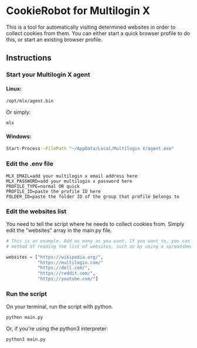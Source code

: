 # CookieRobot for Multilogin X

This is a tool for automatically visiting determined websites in order to collect cookies from them. You can either start a quick browser profile to do this, or start an existing browser profile.

## Instructions

### Start your Multilogin X agent

#### Linux:
```bash
/opt/mlx/agent.bin
```
Or simply:
```bash
mlx
```

#### Windows:

```bash
Start-Process -FilePath "~/AppData/Local/Multilogin X/agent.exe"
```
### Edit the .env file

```env
MLX_EMAIL=add your multilogin x email address here
MLX_PASSWORD=add your multilogin x password here
PROFILE_TYPE=normal OR quick
PROFILE_ID=paste the profile ID here
FOLDER_ID=paste the folder ID of the group that profile belongs to
```
### Edit the websites list

You need to tell the script where he needs to collect cookies from. Simply edit the "websites" array in the main.py file.

```python
# This is an example. Add as many as you want. If you want to, you can even remove this array here and add another
# method of reading the list of websites, such as by using a spreadsheet, for example.

websites = ["https://wikipedia.org/",
            "https://multilogin.com/"
            "https://dell.com/",
            "https://reddit.com/",
            "https://youtube.com/"]
```

### Run the script

On your terminal, run the script with python.
```bash
python main.py
```
Or, if you're using the python3 interpreter:
```bash
python3 main.py
```